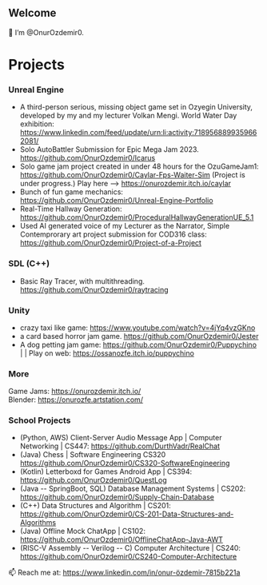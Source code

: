 ## Welcome

👋 I’m @OnurOzdemir0.  

# Projects
### Unreal Engine
- A third-person serious, missing object game set in Ozyegin University, developed by my and my lecturer Volkan Mengi. World Water Day exhibition: https://www.linkedin.com/feed/update/urn:li:activity:7189568899359662081/
- Solo AutoBattler Submission for Epic Mega Jam 2023.  https://github.com/OnurOzdemir0/Icarus
- Solo game jam project created in under 48 hours for the OzuGameJam1: https://github.com/OnurOzdemir0/Caylar-Fps-Waiter-Sim (Project is under progress.) 
Play here --> https://onurozdemir.itch.io/caylar
- Bunch of fun game mechanics: https://github.com/OnurOzdemir0/Unreal-Engine-Portfolio
- Real-Time Hallway Generation: https://github.com/OnurOzdemir0/ProceduralHallwayGenerationUE_5.1
- Used AI generated voice of my Lecturer as the Narrator, Simple Contemprorary art project submission for COD316 class: https://github.com/OnurOzdemir0/Project-of-a-Project  

### SDL (C++)
- Basic Ray Tracer, with multithreading. https://github.com/OnurOzdemir0/raytracing


### Unity
- crazy taxi like game: https://www.youtube.com/watch?v=4jYq4vzGKno
- a card based horror jam game. https://github.com/OnurOzdemir0/Jester
- A dog petting jam game: https://github.com/OnurOzdemir0/Puppychino |  | Play on web: https://ossanozfe.itch.io/puppychino

### More
Game Jams: https://onurozdemir.itch.io/   
Blender: https://onurozfe.artstation.com/

### School Projects
- (Python, AWS) Client-Server Audio Message App | Computer Networking | CS447: https://github.com/DurthVadr/RealChat
- (Java) Chess | Software Engineering CS320 https://github.com/OnurOzdemir0/CS320-SoftwareEngineering
- (Kotlin) Letterboxd for Games Android App | CS394: https://github.com/OnurOzdemir0/QuestLog
- (Java -- SpringBoot, SQL) Database Management Systems | CS202: https://github.com/OnurOzdemir0/Supply-Chain-Database
- (C++) Data Structures and Algorithm | CS201: https://github.com/OnurOzdemir0/CS-201-Data-Structures-and-Algorithms
- (Java) Offline Mock ChatApp | CS102: https://github.com/OnurOzdemir0/OfflineChatApp-Java-AWT
- (RISC-V Assembly -- Verilog -- C) Computer Architecture | CS240: https://github.com/OnurOzdemir0/CS240-Computer-Architecture


📫 Reach me at:  https://www.linkedin.com/in/onur-özdemir-7815b221a

<!---
OnurOzdemir0/OnurOzdemir0 is a ✨ special ✨ repository because its `README.md` (this file) appears on your GitHub profile.
You can click the Preview link to take a look at your changes.
--->
